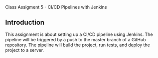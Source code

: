 Class Assigment 5 - CI/CD Pipelines with Jenkins

## Introduction
This assignment is about setting up a CI/CD pipeline using Jenkins. The pipeline will be triggered by a push to the master branch of a GitHub repository. The pipeline will build the project, run tests, and deploy the project to a server.